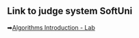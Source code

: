 ## Link to judge system SoftUni

➡[Algorithms Introduction - Lab](https://judge.softuni.org/Contests/Practice/DownloadResource/49943)

